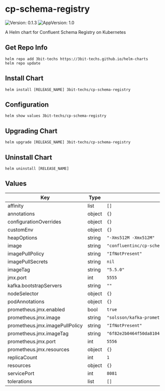 # cp-schema-registry

![Version: 0.1.3](https://img.shields.io/badge/Version-0.1.3-informational?style=flat-square) ![AppVersion: 1.0](https://img.shields.io/badge/AppVersion-1.0-informational?style=flat-square)

A Helm chart for Confluent Schema Registry on Kubernetes

## Get Repo Info
```console
helm repo add 3bit-techs https://3bit-techs.github.io/helm-charts
helm repo update
```

## Install Chart
```console
helm install [RELEASE_NAME] 3bit-techs/cp-schema-registry
```

## Configuration
```console
helm show values 3bit-techs/cp-schema-registry
```

## Upgrading Chart
```console
helm upgrade [RELEASE_NAME] 3bit-techs/cp-schema-registry
```

## Uninstall Chart
```console
helm uninstall [RELEASE_NAME]
```

## Values

| Key | Type | Default | Description |
|-----|------|---------|-------------|
| affinity | list | `[]` |  |
| annotations | object | `{}` |  |
| configurationOverrides | object | `{}` |  |
| customEnv | object | `{}` |  |
| heapOptions | string | `"-Xms512M -Xmx512M"` |  |
| image | string | `"confluentinc/cp-schema-registry"` |  |
| imagePullPolicy | string | `"IfNotPresent"` |  |
| imagePullSecrets | string | `nil` |  |
| imageTag | string | `"5.5.0"` |  |
| jmx.port | int | `5555` |  |
| kafka.bootstrapServers | string | `""` |  |
| nodeSelector | object | `{}` |  |
| podAnnotations | object | `{}` |  |
| prometheus.jmx.enabled | bool | `true` |  |
| prometheus.jmx.image | string | `"solsson/kafka-prometheus-jmx-exporter@sha256"` |  |
| prometheus.jmx.imagePullPolicy | string | `"IfNotPresent"` |  |
| prometheus.jmx.imageTag | string | `"6f82e2b0464f50da8104acd7363fb9b995001ddff77d248379f8788e78946143"` |  |
| prometheus.jmx.port | int | `5556` |  |
| prometheus.jmx.resources | object | `{}` |  |
| replicaCount | int | `1` |  |
| resources | object | `{}` |  |
| servicePort | int | `8081` |  |
| tolerations | list | `[]` |  |
